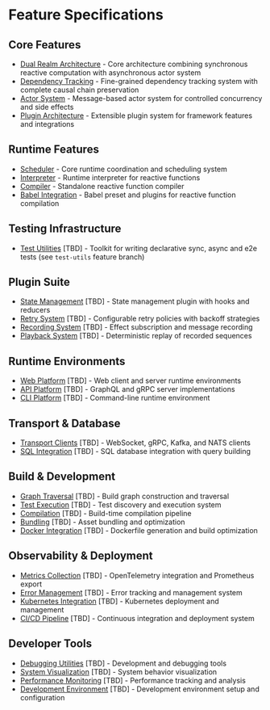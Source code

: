# Feature Specifications

## Core Features
- [Dual Realm Architecture](./spec/dual-realm-architecture.spec.md) - Core architecture combining synchronous reactive computation with asynchronous actor system
- [Dependency Tracking](./spec/dependency-tracking.spec.md) - Fine-grained dependency tracking system with complete causal chain preservation
- [Actor System](./spec/actor-system.spec.md) - Message-based actor system for controlled concurrency and side effects
- [Plugin Architecture](./spec/plugin-architecture.spec.md) - Extensible plugin system for framework features and integrations

## Runtime Features
- [Scheduler](./packages/scheduler/SPEC.md) - Core runtime coordination and scheduling system
- [Interpreter](./spec/interpreter.spec.md) - Runtime interpreter for reactive functions
- [Compiler](./spec/compiler.spec.md) - Standalone reactive function compiler
- [Babel Integration](./spec/babel-integration.spec.md) - Babel preset and plugins for reactive function compilation

## Testing Infrastructure
- [Test Utilities](./spec/test-utils.spec.md) [TBD] - Toolkit for writing declarative sync, async and e2e tests (see `test-utils` feature branch)

## Plugin Suite
- [State Management](./spec/state-management.spec.md) [TBD] - State management plugin with hooks and reducers
- [Retry System](./spec/retry-system.spec.md) [TBD] - Configurable retry policies with backoff strategies
- [Recording System](./spec/recording-system.spec.md) [TBD] - Effect subscription and message recording
- [Playback System](./spec/playback-system.spec.md) [TBD] - Deterministic replay of recorded sequences

## Runtime Environments
- [Web Platform](./spec/web-platform.spec.md) [TBD] - Web client and server runtime environments
- [API Platform](./spec/api-platform.spec.md) [TBD] - GraphQL and gRPC server implementations
- [CLI Platform](./spec/cli-platform.spec.md) [TBD] - Command-line runtime environment

## Transport & Database
- [Transport Clients](./spec/transport-clients.spec.md) [TBD] - WebSocket, gRPC, Kafka, and NATS clients
- [SQL Integration](./spec/sql-integration.spec.md) [TBD] - SQL database integration with query building

## Build & Development
- [Graph Traversal](./spec/graph-traversal.spec.md) [TBD] - Build graph construction and traversal
- [Test Execution](./spec/test-execution.spec.md) [TBD] - Test discovery and execution system
- [Compilation](./spec/compilation.spec.md) [TBD] - Build-time compilation pipeline
- [Bundling](./spec/bundling.spec.md) [TBD] - Asset bundling and optimization
- [Docker Integration](./spec/docker-integration.spec.md) [TBD] - Dockerfile generation and build optimization

## Observability & Deployment
- [Metrics Collection](./spec/metrics-collection.spec.md) [TBD] - OpenTelemetry integration and Prometheus export
- [Error Management](./spec/error-management.spec.md) [TBD] - Error tracking and management system
- [Kubernetes Integration](./spec/kubernetes-integration.spec.md) [TBD] - Kubernetes deployment and management
- [CI/CD Pipeline](./spec/ci-cd-pipeline.spec.md) [TBD] - Continuous integration and deployment system

## Developer Tools
- [Debugging Utilities](./spec/debugging-utilities.spec.md) [TBD] - Development and debugging tools
- [System Visualization](./spec/system-visualization.spec.md) [TBD] - System behavior visualization
- [Performance Monitoring](./spec/performance-monitoring.spec.md) [TBD] - Performance tracking and analysis
- [Development Environment](./spec/development-environment.spec.md) [TBD] - Development environment setup and configuration 
